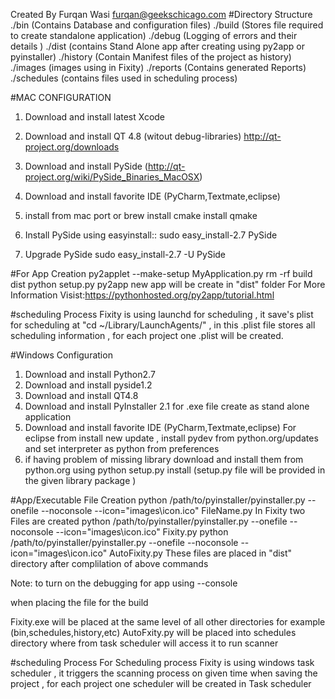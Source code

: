Created By Furqan Wasi <furqan@geekschicago.com>
#Directory Structure
./bin (Contains Database and configuration files)
./build (Stores file required to create standalone application)
./debug (Logging of errors and their details )
./dist  (contains Stand Alone app after creating using py2app or pyinstaller)
./history (Contain Manifest files of the project as history)
./images (images using in Fixity)
./reports (Contains generated Reports)
./schedules (contains files used in scheduling process) 


#MAC CONFIGURATION
1) Download and install latest Xcode
2) Download and install QT 4.8 (witout debug-libraries) http://qt-project.org/downloads
3) Download and install PySide (http://qt-project.org/wiki/PySide_Binaries_MacOSX)
3) Download and install favorite IDE (PyCharm,Textmate,eclipse)
4) install from mac port or brew
       install cmake
       install qmake

4) Install PySide using easyinstall:: sudo easy_install-2.7 PySide
5) Upgrade PySide sudo easy_install-2.7 -U PySide

#For App Creation
py2applet --make-setup MyApplication.py
rm -rf build dist
python setup.py py2app
new app will be create in "dist" folder
For More Information Visist:https://pythonhosted.org/py2app/tutorial.html

#scheduling Process
Fixity is using launchd for scheduling , it save's plist for scheduling at "cd ~/Library/LaunchAgents/" , in this .plist file stores all scheduling information , for each project one .plist will be created.


#Windows Configuration
1) Download and install Python2.7
2) Download and install pyside1.2
2) Download and install QT4.8
3) Download and install PyInstaller 2.1 for .exe file create as stand alone application
4) Download and install favorite IDE (PyCharm,Textmate,eclipse)
For eclipse from install new update , install pydev from python.org/updates and set interpreter as python from preferences  
5) if having problem of missing library download and install them from python.org using python setup.py install (setup.py file will be provided in the given library package ) 

#App/Executable File Creation
python /path/to/pyinstaller/pyinstaller.py --onefile --noconsole --icon="images\icon.ico" FileName.py
In Fixity two Files are created
python /path/to/pyinstaller/pyinstaller.py --onefile --noconsole --icon="images\icon.ico" Fixity.py
python /path/to/pyinstaller/pyinstaller.py --onefile --noconsole --icon="images\icon.ico" AutoFixity.py
These files are placed in "dist" directory after complilation of above commands 

Note: to turn on the debugging for app using --console 


when placing the file for the build 
Fixity.exe will be placed at the same level of all other directories for example (bin,schedules,history,etc) 
AutoFxity.py will be placed into schedules directory where from task scheduler will access it to run scanner

#scheduling Process
For Scheduling process Fixity is using windows task scheduler , it triggers the scanning process on given time when saving the project , for each project one scheduler will be created in Task scheduler   





